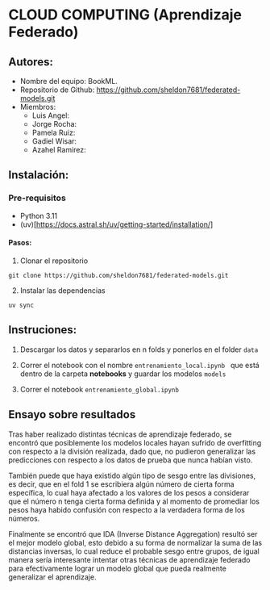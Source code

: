 # CLOUD COMPUTING (Aprendizaje Federado) 


## Autores:

- Nombre del equipo: BookML.
- Repositorio de Github: https://github.com/sheldon7681/federated-models.git 
- Miembros:
    - Luis Angel: 
    - Jorge Rocha: 
    - Pamela Ruiz: 
    - Gadiel Wisar: 
    - Azahel Ramirez: 

## Instalación: 

### Pre-requisitos

- Python 3.11
- (uv)[https://docs.astral.sh/uv/getting-started/installation/]


#### Pasos:

1. Clonar el repositorio 

```
git clone https://github.com/sheldon7681/federated-models.git

```


2. Instalar las dependencias 
```
uv sync
```

## Instruciones:

1. Descargar los datos y separarlos en n folds y ponerlos en el folder ```data``` 

2. Correr el notebook con el nombre ```entrenamiento_local.ipynb ``` que está dentro de la carpeta **notebooks** y guardar los modelos ```models```

3. Correr el notebook ```entrenamiento_global.ipynb```

## Ensayo sobre resultados

Tras haber realizado distintas técnicas de aprendizaje federado, se encontró que posiblemente los modelos locales hayan sufrido de overfitting con respecto a la división realizada, dado que, no pudieron generalizar las predicciones con respecto a los datos de prueba que nunca habían visto. 

También puede que haya existido algún tipo de sesgo entre las divisiones, es decir, que en el fold 1 se escribiera algún número de cierta forma específica, lo cual haya afectado a los valores de los pesos a considerar que el número n tenga cierta forma definida y al momento de promediar los pesos haya habido confusión con respecto a la verdadera forma de los números.

Finalmente se encontró que IDA (Inverse Distance Aggregation) resultó ser el mejor modelo global, esto debido a su forma de normalizar la suma de las distancias inversas, lo cual reduce el probable sesgo entre grupos, de igual manera sería interesante intentar otras técnicas de aprendizaje federado para efectivamente lograr un modelo global que pueda realmente generalizar el aprendizaje.



